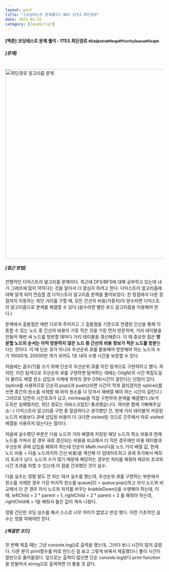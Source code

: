 ```yaml
---
layout: post
title: "[코딩테스트 문제풀이] BOJ 1753.최단경로"
date: 2021-03-21
category: [JavaScript]
---
```



<h4> [백준] 코딩테스트 문제 풀이 : 1753.최단경로 <small>#Daijkstra#Heap#PriorityQueue#Graph</small></h4>

<h5>[문제]</h5>
<br>
<img width="600" alt="최단경로 알고리즘 문제" src="https://user-images.githubusercontent.com/49034615/111906742-7dc8bd80-8a95-11eb-8fba-557611963240.png">
<br>


<h5>[접근 방법]</h5>
전형적인 다익스트라 알고리즘 문제이다. 최근에 DFS/BFS에 대해 공부하고 있는데 내가 그래프에 많이 약하다는 것을 알아서 더 열심히 하려고 한다. 다익스트라 알고리즘에 대해 알게 되어 연습할 겸 다익스트라 알고리즘
문제를 풀어보았다. 한 정점에서 다른 정점까지 이동하는 최단 거리를 구할 때, 모든 간선의 비용(가중치)이 양수라면 다익스트라 알고리즘으로 문제를 해결할 수 있다.(음수라면 벨만 포드 알고리즘을 이용해야 한다.)

문제에서 출발점은 매번 다르게 주어지고 그 출발점을 기준으로 연결된 간선을 통해 이동할 수 있는 노드 중 간선의 비용이 가장 적은 것을 가장 먼저 방문하며, 거리 테이블을 만들어 매번 새 노드를 방문할 때마다 
거리 테이블을 갱신해준다. 이 때 중요한 점은 <b> 방문할 노드의 순서는 아직 방문하지 않은 노드 중 간선의 비용 정보가 적은 노드를 방문</b>한다는 것이다. 이 때 단순 큐가 아니라 우선순위 큐를 활용해야 방문해야
하는 노드의 수가 10000개, 20000만 개가 되어도 1초 내의 수행 시간을 보장할 수 있다. 

처음에는 꼼수(?)를 쓰기 위해 단순히 우선순위 큐를 이진 탐색으로 구현하려고 했다. 하지만, 이진 탐색으로 우선순위 큐를 구현하면 탐색하는 데에는 O(lgN)의 시간 복잡도일지 몰라도 배열 원소 삽입과 삭제에
최악의 경우 O(N)시간이 걸린다는 단점이 있다. (splice를 사용하므로 단순히 pop()과 push()라면 시간이 적게 걸리겠지만 splice()를 쓰면 중간의 원소를 삭제할 때 뒤의 원소를 다 당겨서 재배열 해야 하는 시간이
걸린다.)
그러므로 당연히 시간초과가 났고, minheap을 직접 구현하여 문제를 해결했다.(보석 도둑은 실패했지만, 최단 경로는 자바스크립트! 통과했습니다. 여러분 함께 기뻐해주십쇼✨)
다익스트라 알고리즘 구현 중 깔끔하다고 생각했던 건, 현재 거리 테이블의 저장된 노드의 비용보다 큐에 삽입된 비용이 더 크다면 visited된 것으로 간주해서 따로 visited 배열을 사용하지 않는다는 점이다.

처음에 실수했던 부분은 다음 노드의 거리 배열에 저장된 해당 노드의 최소 비용과 현재 노드를 거쳐서 갈 경우 새로 갱신되는 비용을 비교해서 더 작은 경우에만 비용 테이블과 우선순위 큐에 삽입을 해줘야 하는데
단순이 Math.min(다음 노드 거리 배열 값, 현재 노드 비용 + 다음 노드까지의 간선 비용)을 계산해 다 업데이트하고 큐에 추가해서 메모리 초과가 났다. 노드의 수가 많기 때문에 해당하는 경우만 처리를 해줘야 
메모리 초과와 시간 초과를 피할 수 있는데 이 점을 간과했던 것이 실수. 

다음 실수는 정말 말도 안 되는 데서 실수를 했는데, 우선순위 큐를 구현하는 부분에서 원소를 삭제한 경우 가장 마지막 원소를 queue[0] = queue.pop()하고 자식 노드와 비교해서 더 큰 경우 자식 노드와
위치를 바꾸는 bubbleDown()을 수행해야 하는데, 이 때, leftChild = 2 * parent + 1, rightChild = 2 * parent + 2 를 해줘야 하는데, rightChild에 + 1을 해줘서 틀린 값이 계속 나왔다.

정말 간단한 코딩 실수를 해서 스스로 너무 어이가 없었고 반성 했다. 이런 기초적인 실수는 정말 피해야만 한다. 


<h5>[해결한 코드]</h5>

첫 번째 제출 때는 그냥 console.log()로 출력을 했는데, 그러다 보니 시간이 많이 걸렸다. 다른 분이 print함수를 따로 만드신 걸 보고 그렇게 바꿔서 제출했더니 풀이 시간이 절반으로 줄어들었다.
앞으로는 출력이 많으면 단순 console.log보다 print function을 만들어서 string으로 출력하면 더 좋을 것 같다.

<script src="https://gist.github.com/SUPINKIM/6da66d5863acd3cde76ea965ffb4d3f7.js"></script>

